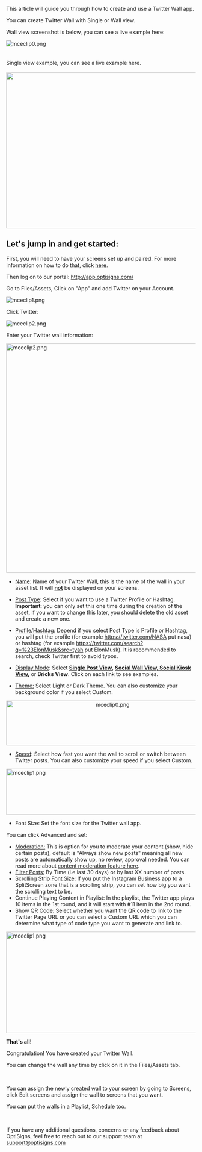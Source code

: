<p>This article will guide you through how to create and use a Twitter Wall app.</p>
<p>You can create Twitter Wall with Single or Wall view.</p>
<p>Wall view screenshot is below, you can see a live example here:</p>
<div class="rich-content-viewer_pluginContainerReadOnly__2CvYQ rich-content-viewer_alignCenter__Slk8p _3Q5gW rich-content-viewer_sizeContent__1hD8w">
<div class="image-viewer_imageContainer__1Lhwj _34hgV" data-hook="imageViewer">
<div class="image-viewer_imageWrapper__xdJBZ"><img src="https://support.optisigns.com/hc/article_attachments/360055530733" alt="mceclip0.png"></div>
<div class=""> </div>
<div class=""> </div>
<div class="image-viewer_imageCaption__3ULLf" data-hook="imageViewerCaption">Single view example, you can see a live example here.</div>
</div>
</div>
<div class="rich-content-viewer_text__XzvDs rich-content-viewer_elementSpacing__208Ie _3_7DB blog-post-text-font blog-post-text-color"> </div>
<div class="rich-content-viewer_pluginContainerReadOnly__2CvYQ rich-content-viewer_alignCenter__Slk8p _3Q5gW rich-content-viewer_sizeContent__1hD8w">
<div class="image-viewer_imageContainer__1Lhwj _34hgV" data-hook="imageViewer">
<div class="image-viewer_imageWrapper__xdJBZ"><img src="https://support.optisigns.com/hc/article_attachments/360025387053" width="843" height="414"></div>
</div>
</div>
<h2 id="h_01HNYQFP65ZJEMEXQRXZE16DMH" class="rich-content-viewer_headerTwo__3f-vr rich-content-viewer_elementSpacing__208Ie blog-post-title-font _3aQMT _2J4pr css-x4x4qs rich-content-viewer_left__2p1aK _158eo _3_7DB">Let's jump in and get started:</h2>
<p class="rich-content-viewer_text__XzvDs rich-content-viewer_elementSpacing__208Ie _3_7DB blog-post-text-font blog-post-text-color rich-content-viewer_left__2p1aK _158eo _3_7DB">First, you will need to have your screens set up and paired. For more information on how to do that, click <a class="link-viewer_link__2qJYG blog-link-hashtag-color y_1_u" href="https://www.optisigns.com/blog/how-to-set-up-digital-signs-with-optisigns-and-amazon-fire-tv" target="_blank" rel="noopener noreferrer">here</a>.</p>
<p class="rich-content-viewer_text__XzvDs rich-content-viewer_elementSpacing__208Ie _3_7DB blog-post-text-font blog-post-text-color rich-content-viewer_left__2p1aK _158eo _3_7DB">Then log on to our portal: <a class="link-viewer_link__2qJYG blog-link-hashtag-color y_1_u" href="http://app.optisigns.com/" target="_top" rel="noreferrer">http://app.optisigns.com/</a></p>
<p class="rich-content-viewer_text__XzvDs rich-content-viewer_elementSpacing__208Ie _3_7DB blog-post-text-font blog-post-text-color rich-content-viewer_left__2p1aK _158eo _3_7DB">Go to Files/Assets, Click on "App" and add Twitter on your Account.</p>
<div class="rich-content-viewer_pluginContainerReadOnly__2CvYQ rich-content-viewer_alignCenter__Slk8p _3Q5gW rich-content-viewer_sizeContent__1hD8w">
<div class="image-viewer_imageContainer__1Lhwj _34hgV" data-hook="imageViewer">
<div class="image-viewer_imageWrapper__xdJBZ"><img src="https://support.optisigns.com/hc/article_attachments/360054657554" alt="mceclip1.png"></div>
</div>
</div>
<p class="rich-content-viewer_text__XzvDs rich-content-viewer_elementSpacing__208Ie _3_7DB blog-post-text-font blog-post-text-color rich-content-viewer_left__2p1aK _158eo _3_7DB">Click Twitter:</p>
<div class="rich-content-viewer_pluginContainerReadOnly__2CvYQ rich-content-viewer_alignCenter__Slk8p _3Q5gW rich-content-viewer_sizeContent__1hD8w">
<div class="image-viewer_imageContainer__1Lhwj _34hgV" data-hook="imageViewer">
<div class="image-viewer_imageWrapper__xdJBZ"><img src="https://support.optisigns.com/hc/article_attachments/360055530773" alt="mceclip2.png"></div>
</div>
</div>
<p class="rich-content-viewer_text__XzvDs rich-content-viewer_elementSpacing__208Ie _3_7DB blog-post-text-font blog-post-text-color rich-content-viewer_left__2p1aK _158eo _3_7DB">Enter your Twitter wall information:</p>
<div class="rich-content-viewer_pluginContainerReadOnly__2CvYQ rich-content-viewer_alignCenter__Slk8p _3Q5gW rich-content-viewer_sizeSmall__3Q43X _26shW">
<div class="image-viewer_imageContainer__1Lhwj _34hgV" data-hook="imageViewer">
<div class="image-viewer_imageWrapper__xdJBZ wysiwyg-text-align-center"><img src="https://support.optisigns.com/hc/article_attachments/4405006875923" alt="mceclip2.png" width="550" height="609"></div>
</div>
</div>
<ul class="rich-content-viewer_unorderedListContainer__2PG9L PM4OL">
<li class="rich-content-viewer_unorderedList__1BJwx rich-content-viewer_elementSpacing__208Ie _3_7DB AvMd_ _310Mz rich-content-viewer_left__2p1aK _158eo _3_7DB">
<p class="rich-content-viewer_elementSpacing__208Ie"><u>Name</u>: Name of your Twitter Wall, this is the name of the wall in your asset list. It will <u><strong>not</strong></u> be displayed on your screens.</p>
</li>
<li class="rich-content-viewer_unorderedList__1BJwx rich-content-viewer_elementSpacing__208Ie _3_7DB AvMd_ _310Mz rich-content-viewer_left__2p1aK _158eo _3_7DB">
<p class="rich-content-viewer_elementSpacing__208Ie"><u>Post Type</u>: Select if you want to use a Twitter Profile or Hashtag. <strong>Important</strong>: you can only set this one time during the creation of the asset, if you want to change this later, you should delete the old asset and create a new one.</p>
</li>
<li class="rich-content-viewer_unorderedList__1BJwx rich-content-viewer_elementSpacing__208Ie _3_7DB AvMd_ _310Mz rich-content-viewer_left__2p1aK _158eo _3_7DB">
<p class="rich-content-viewer_elementSpacing__208Ie"><u>Profile/Hashtag:</u> Depend if you select Post Type is Profile or Hashtag, you will put the profile (for example <a class="link-viewer_link__2qJYG blog-link-hashtag-color y_1_u" href="https://twitter.com/NASA" target="_top" rel="noreferrer">https://twitter.com/NASA</a> put nasa) or hashtag (for example <a class="link-viewer_link__2qJYG blog-link-hashtag-color y_1_u" href="https://twitter.com/search?q=%23ElonMusk&amp;src=tyah" target="_top" rel="noreferrer">https://twitter.com/search?q=%23ElonMusk&amp;src=tyah</a> put ElonMusk). It is recommended to search, check Twitter first to avoid typos.</p>
</li>
<li class="rich-content-viewer_unorderedList__1BJwx rich-content-viewer_elementSpacing__208Ie _3_7DB AvMd_ _310Mz rich-content-viewer_left__2p1aK _158eo _3_7DB">
<p class="rich-content-viewer_elementSpacing__208Ie"><u>Display Mode</u>: Select <a href="https://social-player.optisigns.com/twitter/?asset_id=e9jhc4s7o92hrcsnw" target="_blank" rel="noopener noreferrer"><strong>Single Post View</strong></a>, <strong><a href="https://social-player.optisigns.com/twitter/?asset_id=pebetgnhqqjhepm5h" target="_blank" rel="noopener noreferrer">Social Wall View, </a><a href="https://social-player.optisigns.com/twitter/?asset_id=7rtdvt4fsj5d8ljfy" target="_blank" rel="noopener noreferrer">Social Kiosk View</a>,</strong> or <strong>Bricks View</strong>. Click on each link to see examples.</p>
</li>
<li class="rich-content-viewer_unorderedList__1BJwx rich-content-viewer_elementSpacing__208Ie _3_7DB AvMd_ _310Mz rich-content-viewer_left__2p1aK _158eo _3_7DB">
<p class="rich-content-viewer_elementSpacing__208Ie"><u>Theme:</u> Select Light or Dark Theme. You can also customize your background color if you select Custom.</p>
</li>
</ul>
<p class="rich-content-viewer_elementSpacing__208Ie wysiwyg-text-align-center"><img style="text-align: center;" src="https://support.optisigns.com/hc/article_attachments/25996613345939" alt="mceclip0.png" width="550" height="119"></p>
<ul class="rich-content-viewer_unorderedListContainer__2PG9L PM4OL">
<li class="rich-content-viewer_unorderedList__1BJwx rich-content-viewer_elementSpacing__208Ie _3_7DB AvMd_ _310Mz rich-content-viewer_left__2p1aK _158eo _3_7DB">
<p class="rich-content-viewer_elementSpacing__208Ie"><u>Speed</u>: Select how fast you want the wall to scroll or switch between Twitter posts. You can also customize your speed if you select Custom.</p>
</li>
</ul>
<p class="wysiwyg-text-align-center"><img src="https://support.optisigns.com/hc/article_attachments/25996636445203" alt="mceclip1.png" width="551" height="122"></p>
<ul class="rich-content-viewer_unorderedListContainer__2PG9L PM4OL">
<li>
<span class="wysiwyg-underline">Font Size</span>: Set the font size for the Twitter wall app.</li>
</ul>
<p>You can click Advanced and set:<u></u></p>
<ul>
<li>
<u>Moderation:</u> This is option for you to moderate your content (show, hide certain posts), default is "Always show new posts" meaning all new posts are automatically show up, no review, approval needed. You can read more about <a href="https://support.optisigns.com/hc/en-us/articles/4403015887763" target="_self">content moderation feature here</a>.<br><u></u>
</li>
<li class="rich-content-viewer_elementSpacing__208Ie">
<u>Filter Posts:</u> By Time (i.e last 30 days) or by last XX number of posts.</li>
<li class="rich-content-viewer_elementSpacing__208Ie">
<u>Scrolling Strip Font Size</u>: If you put the Instagram Business app to a SplitScreen zone that is a scrolling strip, you can set how big you want the scrolling text to be.</li>
<li class="rich-content-viewer_elementSpacing__208Ie">
<span class="wysiwyg-underline">Continue Playing Content in Playlist</span>: In the playlist, the Twitter app plays 10 items in the 1st round, and it will start with #11 item in the 2nd round.</li>
<li class="rich-content-viewer_elementSpacing__208Ie">
<span class="wysiwyg-underline">Show QR Code</span>: Select whether you want the QR code to link to the Twitter Page URL or you can select a Custom URL which you can determine what type of code type you want to generate and link to.</li>
</ul>
<p class="wysiwyg-text-align-center"><img src="https://support.optisigns.com/hc/article_attachments/4405004046739" alt="mceclip1.png" width="550" height="269"></p>
<p class="rich-content-viewer_text__XzvDs rich-content-viewer_elementSpacing__208Ie _3_7DB blog-post-text-font blog-post-text-color rich-content-viewer_left__2p1aK _158eo _3_7DB"><strong>That's all!</strong></p>
<p class="rich-content-viewer_text__XzvDs rich-content-viewer_elementSpacing__208Ie _3_7DB blog-post-text-font blog-post-text-color rich-content-viewer_left__2p1aK _158eo _3_7DB">Congratulation! You have created your Twitter Wall.</p>
<p class="rich-content-viewer_text__XzvDs rich-content-viewer_elementSpacing__208Ie _3_7DB blog-post-text-font blog-post-text-color rich-content-viewer_left__2p1aK _158eo _3_7DB">You can change the wall any time by click on it in the Files/Assets tab.</p>
<div class="rich-content-viewer_text__XzvDs rich-content-viewer_elementSpacing__208Ie _3_7DB blog-post-text-font blog-post-text-color"> </div>
<p class="rich-content-viewer_text__XzvDs rich-content-viewer_elementSpacing__208Ie _3_7DB blog-post-text-font blog-post-text-color rich-content-viewer_left__2p1aK _158eo _3_7DB">You can assign the newly created wall to your screen by going to Screens, click Edit screens and assign the wall to screens that you want.</p>
<p class="rich-content-viewer_text__XzvDs rich-content-viewer_elementSpacing__208Ie _3_7DB blog-post-text-font blog-post-text-color rich-content-viewer_left__2p1aK _158eo _3_7DB">You can put the walls in a Playlist, Schedule too.</p>
<p class="rich-content-viewer_text__XzvDs rich-content-viewer_elementSpacing__208Ie _3_7DB blog-post-text-font blog-post-text-color rich-content-viewer_left__2p1aK _158eo _3_7DB"> </p>
<p class="rich-content-viewer_text__XzvDs rich-content-viewer_elementSpacing__208Ie _3_7DB blog-post-text-font blog-post-text-color rich-content-viewer_left__2p1aK _158eo _3_7DB">If you have any additional questions, concerns or any feedback about OptiSigns, feel free to reach out to our support team at <a href="mailto:support@optisigns.com" target="_self" rel="undefined">support@optisigns.com</a></p>